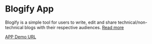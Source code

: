 # Blogify App

Blogify is a simple tool for users to write, edit and share technical/non-technical blogs with their respective audiences. [Read more](https://docs.google.com/document/d/1Pjb6fpcA9RTHJzCMiyLudzkkzUDZeyzqmH8JPRZlngY/edit#heading=h.9fb0newpw87n)


[APP Demo URL](https://blogify-app-eazkncqexa-em.a.run.app)
